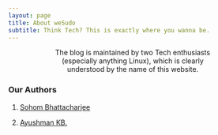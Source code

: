 ```yaml
---
layout: page
title: About weSudo
subtitle: Think Tech? This is exactly where you wanna be.
---
```


<div class="main-explain-area jumbotron">
  <center><p>The blog is maintained by two Tech enthusiasts <br> 
  (especially anything Linux), which is clearly <br> 
  understood by the name of this website.</center>
  </p>
</div>

### Our Authors
1. [Sohom Bhattacharjee](https://plus.google.com/+SohomBhattacharjee)

2. [Ayushman KB.](https://plus.google.com/+AyushmanKumarBanerjee65kb) 
	
